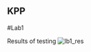 ## KPP
#Lab1

Results of testing
![lb1_res](screenshots/https://github.com/alinamazur01/kpp/blob/master/lb1_res.PNG)
